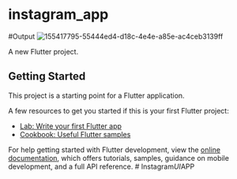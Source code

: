 # instagram_app

#Output
![155417795-55444ed4-d18c-4e4e-a85e-ac4ceb3139ff](https://github.com/user-attachments/assets/4cc3c7bb-27a1-463b-921d-5ddc138f9a90)

A new Flutter project.

## Getting Started

This project is a starting point for a Flutter application.

A few resources to get you started if this is your first Flutter project:

- [Lab: Write your first Flutter app](https://docs.flutter.dev/get-started/codelab)
- [Cookbook: Useful Flutter samples](https://docs.flutter.dev/cookbook)

For help getting started with Flutter development, view the
[online documentation](https://docs.flutter.dev/), which offers tutorials,
samples, guidance on mobile development, and a full API reference.
#   I n s t a g r a m _ U I _ A P P 
 
 
